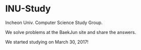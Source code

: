 # INU-Study
Incheon Univ. Computer Science Study Group.

We solve problems at the BaekJun site and share the answers.

We started studying on March 30, 2017!